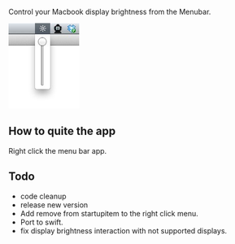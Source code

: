 Control your Macbook display brightness from the Menubar.

![screenshot](screenshot.jpg)

## How to quite the app
Right click the menu bar app.

## Todo
* code cleanup
* release new version
* Add remove from startupitem to the right click menu.
* Port to swift.
* fix display brightness interaction with not supported displays.